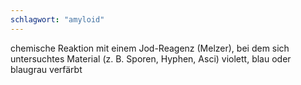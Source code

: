 ```yaml
---
schlagwort: "amyloid"
---
```

chemische Reaktion mit einem Jod-Reagenz (Melzer), bei dem sich untersuchtes Material (z. B. Sporen, Hyphen, Asci) violett, blau oder blaugrau verfärbt

